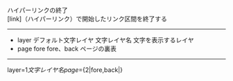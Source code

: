 ハイパーリンクの終了  
[link]（ハイパーリンク）で開始したリンク区間を終了する

***
- layer		デフォルト文字レイヤ	文字レイヤ名	文字を表示するレイヤ
- page		fore	fore、back	ページの裏表

***
layer=${1{{文字レイヤ名}}} page=${2|fore,back|}
